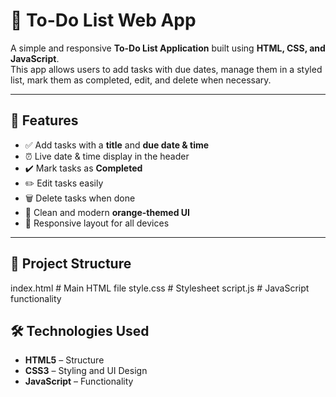 # 📝 To-Do List Web App

A simple and responsive **To-Do List Application** built using **HTML, CSS, and JavaScript**.  
This app allows users to add tasks with due dates, manage them in a styled list, mark them as completed, edit, and delete when necessary.  

---

## 🚀 Features
- ✅ Add tasks with a **title** and **due date & time**  
- ⏰ Live date & time display in the header  
- ✔️ Mark tasks as **Completed**  
- ✏️ Edit tasks easily  
- 🗑️ Delete tasks when done  
- 🎨 Clean and modern **orange-themed UI**  
- 📱 Responsive layout for all devices  

---

## 📂 Project Structure
index.html # Main HTML file
style.css # Stylesheet
script.js # JavaScript functionality


## 🛠️ Technologies Used
- **HTML5** – Structure  
- **CSS3** – Styling and UI Design  
- **JavaScript** – Functionality  
